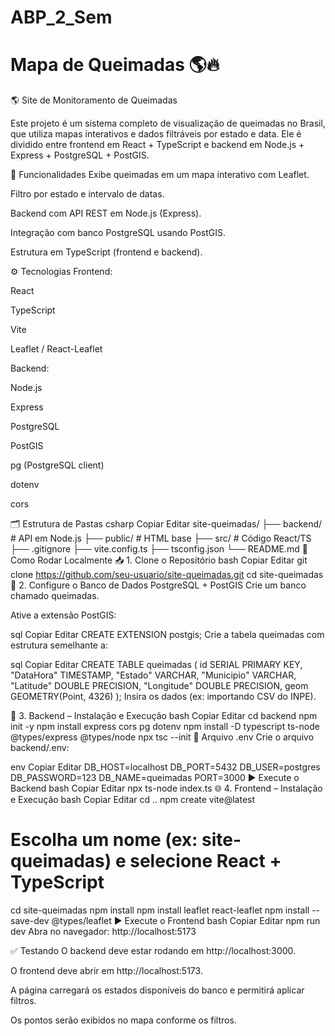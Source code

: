 # ABP_2_Sem

# Mapa de Queimadas 🌎🔥

🌎 Site de Monitoramento de Queimadas

Este projeto é um sistema completo de visualização de queimadas no Brasil, que utiliza mapas interativos e dados filtráveis por estado e data. Ele é dividido entre frontend em React + TypeScript e backend em Node.js + Express + PostgreSQL + PostGIS.

🧩 Funcionalidades
Exibe queimadas em um mapa interativo com Leaflet.

Filtro por estado e intervalo de datas.

Backend com API REST em Node.js (Express).

Integração com banco PostgreSQL usando PostGIS.

Estrutura em TypeScript (frontend e backend).

⚙️ Tecnologias
Frontend:

React

TypeScript

Vite

Leaflet / React-Leaflet

Backend:

Node.js

Express

PostgreSQL

PostGIS

pg (PostgreSQL client)

dotenv

cors

🗂️ Estrutura de Pastas
csharp
Copiar
Editar
site-queimadas/
├── backend/           # API em Node.js
├── public/            # HTML base
├── src/               # Código React/TS
├── .gitignore
├── vite.config.ts
├── tsconfig.json
└── README.md
🚀 Como Rodar Localmente
📥 1. Clone o Repositório
bash
Copiar
Editar
git clone https://github.com/seu-usuario/site-queimadas.git
cd site-queimadas
🧱 2. Configure o Banco de Dados PostgreSQL + PostGIS
Crie um banco chamado queimadas.

Ative a extensão PostGIS:

sql
Copiar
Editar
CREATE EXTENSION postgis;
Crie a tabela queimadas com estrutura semelhante a:

sql
Copiar
Editar
CREATE TABLE queimadas (
  id SERIAL PRIMARY KEY,
  "DataHora" TIMESTAMP,
  "Estado" VARCHAR,
  "Municipio" VARCHAR,
  "Latitude" DOUBLE PRECISION,
  "Longitude" DOUBLE PRECISION,
  geom GEOMETRY(Point, 4326)
);
Insira os dados (ex: importando CSV do INPE).

🔧 3. Backend – Instalação e Execução
bash
Copiar
Editar
cd backend
npm init -y
npm install express cors pg dotenv
npm install -D typescript ts-node @types/express @types/node
npx tsc --init
🔐 Arquivo .env
Crie o arquivo backend/.env:

env
Copiar
Editar
DB_HOST=localhost
DB_PORT=5432
DB_USER=postgres
DB_PASSWORD=123
DB_NAME=queimadas
PORT=3000
▶️ Execute o Backend
bash
Copiar
Editar
npx ts-node index.ts
🌐 4. Frontend – Instalação e Execução
bash
Copiar
Editar
cd ..
npm create vite@latest
# Escolha um nome (ex: site-queimadas) e selecione React + TypeScript
cd site-queimadas
npm install
npm install leaflet react-leaflet
npm install --save-dev @types/leaflet
▶️ Execute o Frontend
bash
Copiar
Editar
npm run dev
Abra no navegador: http://localhost:5173

✅ Testando
O backend deve estar rodando em http://localhost:3000.

O frontend deve abrir em http://localhost:5173.

A página carregará os estados disponíveis do banco e permitirá aplicar filtros.

Os pontos serão exibidos no mapa conforme os filtros.
